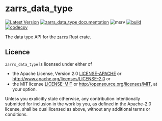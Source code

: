 # zarrs_data_type

[![Latest Version](https://img.shields.io/crates/v/zarrs_data_type.svg)](https://crates.io/crates/zarrs_data_type)
[![zarrs_data_type documentation](https://docs.rs/zarrs_data_type/badge.svg)](https://docs.rs/zarrs_data_type)
![msrv](https://img.shields.io/crates/msrv/zarrs_data_type)
[![build](https://github.com/zarrs/zarrs/actions/workflows/ci.yml/badge.svg)](https://github.com/zarrs/zarrs/actions/workflows/ci.yml)
[![codecov](https://codecov.io/gh/zarrs/zarrs/graph/badge.svg?component=zarrs_data_type)](https://codecov.io/gh/zarrs/zarrs)

The data type API for the [`zarrs`](https://crates.io/crates/zarrs) Rust crate.

## Licence
`zarrs_data_type` is licensed under either of
 - the Apache License, Version 2.0 [LICENSE-APACHE](./LICENCE-APACHE) or <http://www.apache.org/licenses/LICENSE-2.0> or
 - the MIT license [LICENSE-MIT](./LICENCE-MIT) or <http://opensource.org/licenses/MIT>, at your option.

Unless you explicitly state otherwise, any contribution intentionally submitted for inclusion in the work by you, as defined in the Apache-2.0 license, shall be dual licensed as above, without any additional terms or conditions.
